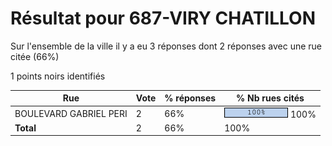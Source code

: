 # Résultat pour 687-VIRY CHATILLON

Sur l'ensemble de la ville il y a eu 3 réponses dont 2 réponses avec une rue citée (66%)

1 points noirs identifiés

| Rue | Vote | % réponses | % Nb rues cités|
|-----|------|------------|----------------|
| BOULEVARD GABRIEL PERI | 2 | 66% | <img src="../../img/bar_100.gif" />&nbsp;100%|
| **Total** | 2 | 66% | 100%|
